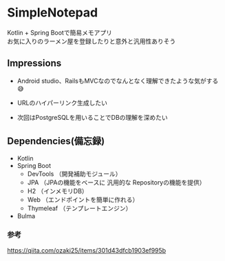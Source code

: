 # SimpleNotepad

Kotlin + Spring Bootで簡易メモアプリ  
お気に入りのラーメン屋を登録したりと意外と汎用性ありそう  

## Impressions
- Android studio、RailsもMVCなのでなんとなく理解できたような気がする😅

- URLのハイパーリンク生成したい  

- 次回はPostgreSQLを用いることでDBの理解を深めたい  
  
## Dependencies(備忘録)
- Kotlin
- Spring Boot
  - DevTools  （開発補助モジュール）
  - JPA       （JPAの機能をベースに 汎用的な Repositoryの機能を提供）
  - H2        （インメモリDB）
  - Web       （エンドポイントを簡単に作れる）
  - Thymeleaf （テンプレートエンジン）
- Bulma

### 参考
https://qiita.com/ozaki25/items/301d43dfcb1903ef995b
